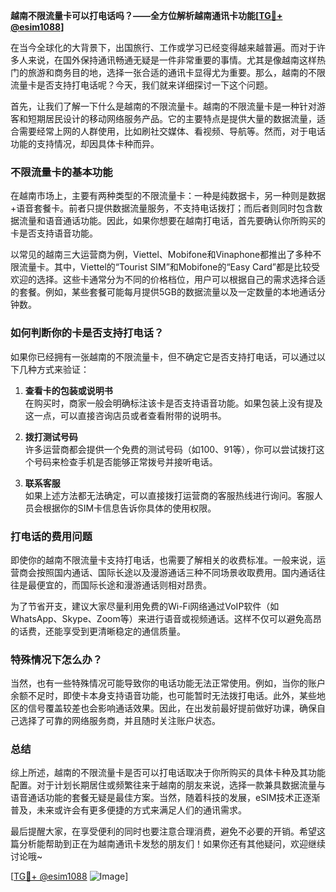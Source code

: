 **越南不限流量卡可以打电话吗？——全方位解析越南通讯卡功能[[TG💪+ @esim1088](https://t.me/s/esim1088)]**

在当今全球化的大背景下，出国旅行、工作或学习已经变得越来越普遍。而对于许多人来说，在国外保持通讯畅通无疑是一件非常重要的事情。尤其是像越南这样热门的旅游和商务目的地，选择一张合适的通讯卡显得尤为重要。那么，越南的不限流量卡是否支持打电话呢？今天，我们就来详细探讨一下这个问题。

首先，让我们了解一下什么是越南的不限流量卡。越南的不限流量卡是一种针对游客和短期居民设计的移动网络服务产品。它的主要特点是提供大量的数据流量，适合需要经常上网的人群使用，比如刷社交媒体、看视频、导航等。然而，对于电话功能的支持情况，却因具体卡种而异。

### 不限流量卡的基本功能

在越南市场上，主要有两种类型的不限流量卡：一种是纯数据卡，另一种则是数据+语音套餐卡。前者只提供数据流量服务，不支持电话拨打；而后者则同时包含数据流量和语音通话功能。因此，如果你想要在越南打电话，首先要确认你所购买的卡是否支持语音功能。

以常见的越南三大运营商为例，Viettel、Mobifone和Vinaphone都推出了多种不限流量卡。其中，Viettel的“Tourist SIM”和Mobifone的“Easy Card”都是比较受欢迎的选择。这些卡通常分为不同的价格档位，用户可以根据自己的需求选择合适的套餐。例如，某些套餐可能每月提供5GB的数据流量以及一定数量的本地通话分钟数。

### 如何判断你的卡是否支持打电话？

如果你已经拥有一张越南的不限流量卡，但不确定它是否支持打电话，可以通过以下几种方式来验证：

1. **查看卡的包装或说明书**  
   在购买时，商家一般会明确标注该卡是否支持语音功能。如果包装上没有提及这一点，可以直接咨询店员或者查看附带的说明书。

2. **拨打测试号码**  
   许多运营商都会提供一个免费的测试号码（如100、91等），你可以尝试拨打这个号码来检查手机是否能够正常拨号并接听电话。

3. **联系客服**  
   如果上述方法都无法确定，可以直接拨打运营商的客服热线进行询问。客服人员会根据你的SIM卡信息告诉你具体的使用权限。

### 打电话的费用问题

即使你的越南不限流量卡支持打电话，也需要了解相关的收费标准。一般来说，运营商会按照国内通话、国际长途以及漫游通话三种不同场景收取费用。国内通话往往是最便宜的，而国际长途和漫游通话则相对昂贵。

为了节省开支，建议大家尽量利用免费的Wi-Fi网络通过VoIP软件（如WhatsApp、Skype、Zoom等）来进行语音或视频通话。这样不仅可以避免高昂的话费，还能享受到更清晰稳定的通信质量。

### 特殊情况下怎么办？

当然，也有一些特殊情况可能导致你的电话功能无法正常使用。例如，当你的账户余额不足时，即使卡本身支持语音功能，也可能暂时无法拨打电话。此外，某些地区的信号覆盖较差也会影响通话效果。因此，在出发前最好提前做好功课，确保自己选择了可靠的网络服务商，并且随时关注账户状态。

### 总结

综上所述，越南的不限流量卡是否可以打电话取决于你所购买的具体卡种及其功能配置。对于计划长期居住或频繁往来于越南的朋友来说，选择一款兼具数据流量与语音通话功能的套餐无疑是最佳方案。当然，随着科技的发展，eSIM技术正逐渐普及，未来或许会有更多便捷的方式来满足人们的通讯需求。

最后提醒大家，在享受便利的同时也要注意合理消费，避免不必要的开销。希望这篇分析能帮助到正在为越南通讯卡发愁的朋友们！如果你还有其他疑问，欢迎继续讨论哦~

[[TG💪+ @esim1088](https://t.me/s/esim1088) ![Image](https://i.postimg.cc/4NQfJmqS/Snipaste-2025-05-13-00-14-12.png)]